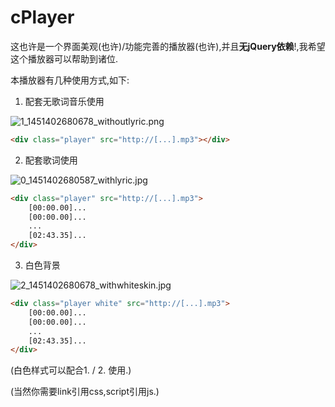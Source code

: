 # cPlayer

这也许是一个界面美观(也许)/功能完善的播放器(也许),并且**无jQuery依赖**!,我希望这个播放器可以帮助到诸位.

本播放器有几种使用方式,如下:
1. 配套无歌词音乐使用

![1_1451402680678_withoutlyric.png](http://www.set-fire.com/uploads/files/1451402779957-withoutlyric.png) 

```html
<div class="player" src="http://[...].mp3"></div>
```

2. 配套歌词使用

![0_1451402680587_withlyric.jpg](http://www.set-fire.com/uploads/files/1451402779206-withlyric.jpg) 

```html
<div class="player" src="http://[...].mp3">
	[00:00.00]...
	[00:00.00]...
	...
	[02:43.35]...
</div>
```

3. 白色背景

![2_1451402680678_withwhiteskin.jpg](http://www.set-fire.com/uploads/files/1451402779865-withwhiteskin.jpg) 

```html
<div class="player white" src="http://[...].mp3">
	[00:00.00]...
	[00:00.00]...
	...
	[02:43.35]...
</div>
```

(白色样式可以配合1. / 2. 使用.)


(当然你需要link引用css,script引用js.)